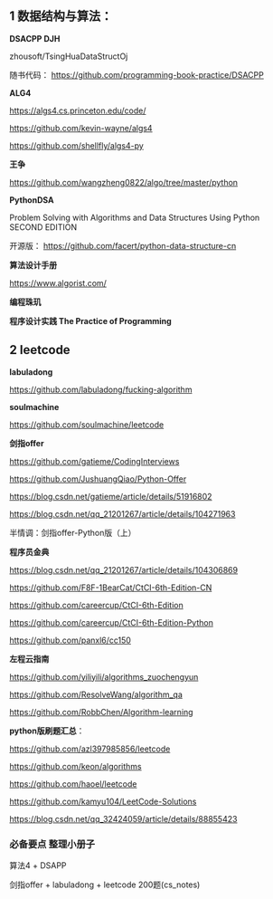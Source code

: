

## 1  数据结构与算法：

**DSACPP DJH**

zhousoft/TsingHuaDataStructOj

随书代码：  https://github.com/programming-book-practice/DSACPP


**ALG4**

https://algs4.cs.princeton.edu/code/

https://github.com/kevin-wayne/algs4

https://github.com/shellfly/algs4-py


**王争**

https://github.com/wangzheng0822/algo/tree/master/python


**PythonDSA**

Problem Solving with Algorithms and Data Structures Using Python SECOND EDITION

开源版： https://github.com/facert/python-data-structure-cn


**算法设计手册**
 
https://www.algorist.com/

**编程珠玑**

**程序设计实践  The Practice of Programming**


##  2  leetcode 

**labuladong**

https://github.com/labuladong/fucking-algorithm

**soulmachine** 

https://github.com/soulmachine/leetcode

**剑指offer**

https://github.com/gatieme/CodingInterviews

https://github.com/JushuangQiao/Python-Offer

https://blog.csdn.net/gatieme/article/details/51916802

https://blog.csdn.net/qq_21201267/article/details/104271963

半情调：剑指offer-Python版（上）



**程序员金典**

https://blog.csdn.net/qq_21201267/article/details/104306869

https://github.com/F8F-1BearCat/CtCI-6th-Edition-CN

https://github.com/careercup/CtCI-6th-Edition

https://github.com/careercup/CtCI-6th-Edition-Python

https://github.com/panxl6/cc150



**左程云指南**

https://github.com/yiliyili/algorithms_zuochengyun

https://github.com/ResolveWang/algorithm_qa

https://github.com/RobbChen/Algorithm-learning



**python版刷题汇总**：

https://github.com/azl397985856/leetcode

https://github.com/keon/algorithms

https://github.com/haoel/leetcode

https://github.com/kamyu104/LeetCode-Solutions

https://blog.csdn.net/qq_32424059/article/details/88855423



### 必备要点 整理小册子

算法4 + DSAPP

剑指offer + labuladong + leetcode 200题(cs_notes)




